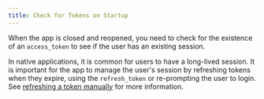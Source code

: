 ```yaml
---
title: Check for Tokens on Startup
---
```

When the app is closed and reopened, you need to check for the existence of an `access_token` to see if the user has an existing session.

In native applications, it is common for users to have a long-lived session. It is important for the app to manage the user's session by refreshing tokens when they expire, using the `refresh_token` or re-prompting the user to login. See [refreshing a token manually](https://github.com/okta/okta-oidc-android#refresh-a-token) for more information.

<StackSelector snippet="checkfortoken"/>

<NextSectionLink/>
